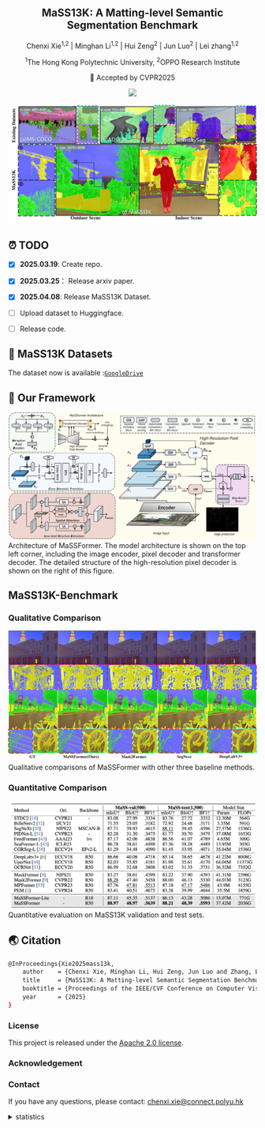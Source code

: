 
<div align="center">
<h2>MaSS13K: A Matting-level Semantic Segmentation Benchmark</h2>



Chenxi Xie<sup>1,2</sup>
| Minghan Li<sup>1,2</sup> | 
Hui Zeng<sup>2</sup> | 
Jun Luo<sup>2</sup> | 
Lei zhang<sup>1,2</sup> 

<sup>1</sup>The Hong Kong Polytechnic University, <sup>2</sup>OPPO Research Institute

🚩 Accepted by CVPR2025

<a href='https://arxiv.org/abs/2503.18364'><img src='https://img.shields.io/badge/Paper-Arxiv-red'></a>

</div>

![MaSS13K Dataset](fig/mas13k.png)
## ⏰ TODO
- [x] **2025.03.19**: Create repo.
- [x] **2025.03.25**： Release arxiv paper.
- [x] **2025.04.08**: Release MaSS13K Dataset.
- [ ] Upload dataset to Huggingface.
- [ ] Release code.


## 🌟 MaSS13K Datasets
The dataset now is available :[`GoogleDrive`](https://drive.google.com/drive/folders/1NooQARLS4epj6GTsf_6hzphl1APUdW7t?usp=sharing)

## 🌟 Our Framework

![MaSSFormer](fig/Framework.png)
Architecture of MaSSFormer. The model architecture is shown on the top left corner, including the image encoder, pixel decoder and transformer decoder. The detailed structure of the high-resolution pixel decoder is shown on the right of this figure.

## MaSS13K-Benchmark


### Qualitative Comparison
![Visual Comparison](fig/VisualComp.png)
Qualitative comparisons of MaSSFormer with other three baseline methods.

### Quantitative Comparison

![Mass13K-Benchmark](fig/QuantitativeComp.png)
Quantitative evaluation on MaSS13K validation and test sets.


## 🌏 Citation

```bash
@InProceedings{Xie2025mass13k,
    author    = {Chenxi Xie, Minghan Li, Hui Zeng, Jun Luo and Zhang, Lei},
    title     = {MaSS13K: A Matting-level Semantic Segmentation Benchmark},
    booktitle = {Proceedings of the IEEE/CVF Conference on Computer Vision and Pattern Recognition (CVPR)},
    year      = {2025}
}
```


### License
This project is released under the [Apache 2.0 license](LICENSE).

### Acknowledgement

### Contact
If you have any questions, please contact: chenxi.xie@connect.polyu.hk


<details>
<summary>statistics</summary>

![visitors](https://visitor-badge.laobi.icu/badge?page_id=xiechenxi99.MaSS13K)

</details>
